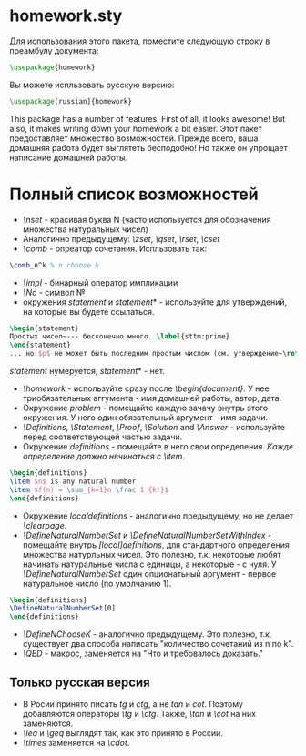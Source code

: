 # homework.sty

Для использования этого пакета, поместите следующую строку в преамбулу документа:
```tex
\usepackage{homework}
```
Вы можете испльзовать русскую версию:
```tex
\usepackage[russian]{homework}
```
This package has a number of features. First of all, it looks awesome!
But also, it makes writing down your homework a bit easier.
Этот пакет предоставляет множество возможностей. Прежде всего, ваша домашняя
работа будет выглятеть бесподобно! Но также он упрощает написание домашней работы.

# Полный список возможностей

* *\nset* - красивая буква N (часто используется для обозначения множества натуральных чисел)
* Аналогично предыдущему: *\zset*, *\qset*, *\rset*, *\cset*
* *\comb* - опреатор сочетания. Испльзовать так:
```tex
\comb_n^k % n choose k
```
* *\impl* - бинарный оператор импликации
* *\No* - символ №
* окружения *statement* и *statement*\* - используйте для утверждений, на которые вы будете ссылаться.
```tex
\begin{statement}
Простых чисел~--- бесконечно много. \label{sttm:prime}
\end{statement}
... но $p$ не может быть последним простым числом (см. утверждение~\ref{sttm:prime}).
```
*statement* нумеруется, *statement*\* - нет.
* *\homework* - используйте сразу после *\begin{document}*. У нее триобязательных аггумента - имя домашней работы, автор, дата.
* Окружение *problem* - помещайте каждую зачачу внутрь этого окружения. У него один обязательный аргумент - имя задачи.
* *\Definitions*, *\Statement*, *\Proof*, *\Solution* and *\Answer* - используйте перед соответствующей частью задачи.
* Окружение *definitions* - помещайте в него свои определения. *Кажде определение должно нвчинаться с \item*.
```tex
\begin{definitions}
\item $n$ is any natural number
\item $f(n) = \sum_{k=1}n \frac 1 {k!}$
\end{definitions}
```
* Окружение *localdefinitions* - аналогично предыдущему, но не делает *\clearpage*.
* *\DefineNaturalNumberSet* и *\DefineNaturalNumberSetWithIndex* - помещайте внутрь *[local]definitions*, для стандартного определения множества натурльных чисел.
Это полезно, т.к. некоторые любят начинать натуральные числа с единицы, а некоторые - с нуля. У *\DefineNaturalNumberSet* один опционатьный аргумент -
первое натуральное число (по умолчанию 1).
```tex
\begin{definitions}
\DefineNaturalNumberSet[0]
\end{definitions}
```
* *\DefineNChooseK* - аналогично предыдущему.
Это полезно, т.к. существует два способа написать "количество сочетаний из n по k".
* *\QED* - макрос, заменяется на "Что и требовалось доказать."
## Только русская версия
* В Росии принято писать *tg* и *ctg*, а не *tan* и *cot*. Поэтому добавляются операторы *\tg* и *\ctg*.
Также, *\tan* и *\cot* на них заменяются.
* *\leq* и *\geq* выглядят так, как это принято в России.
* *\times* заменяется на *\cdot*.
